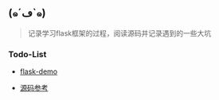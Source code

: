 ## (๑´ڡ`๑)

>记录学习flask框架的过程，阅读源码并记录遇到的一些大坑

### Todo-List

- <a href='https://github.com/zzzzzzmj/Flask-blog'>flask-demo</a>

- <a href='https://cizixs.com/2017/01/10/flask-insight-introduction/'>源码参考</a>
